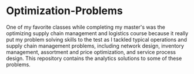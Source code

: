 # Optimization-Problems
One of my favorite classes while completing my master's was the optimizing supply chain management and logistics course because it really put my problem solving skills to the test as I tackled typical operations and supply chain management problems, including network design, inventory management, assortment and price optimization, and service process design. This repository contains the analytics solutions to some of these problems.
